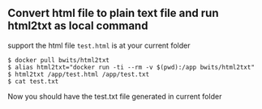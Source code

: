 ## Convert html file to plain text file and run html2txt as local command

support the html file `test.html` is at your current folder

```
$ docker pull bwits/html2txt
$ alias html2txt="docker run -ti --rm -v $(pwd):/app bwits/html2txt"
$ html2txt /app/test.html /app/test.txt
$ cat test.txt
```

Now you should have the test.txt file generated in current folder
